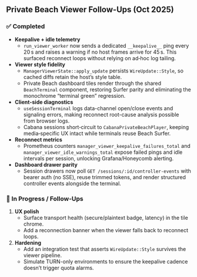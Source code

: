 ## Private Beach Viewer Follow-Ups (Oct 2025)

### ✅ Completed
- **Keepalive + idle telemetry**
  - `run_viewer_worker` now sends a dedicated `__keepalive__` ping every 20 s and raises a warning if no host frames arrive for 45 s. This surfaced reconnect loops without relying on ad‑hoc log tailing.
- **Viewer style fidelity**
  - `ManagerViewerState::apply_update` persists `WireUpdate::Style`, so cached diffs retain the host’s style table.
  - Private Beach dashboard tiles render through the shared `BeachTerminal` component, restoring Surfer parity and eliminating the monochrome “terminal green” regression.
- **Client-side diagnostics**
  - `useSessionTerminal` logs data-channel open/close events and signaling errors, making reconnect root-cause analysis possible from browser logs.
  - Cabana sessions short‑circuit to `CabanaPrivateBeachPlayer`, keeping media‑specific UX intact while terminals reuse Beach Surfer.
- **Reconnect metrics**
  - Prometheus counters `manager_viewer_keepalive_failures_total` and `manager_viewer_idle_warnings_total` expose failed pings and idle intervals per session, unlocking Grafana/Honeycomb alerting.
- **Dashboard drawer parity**
  - Session drawers now poll `GET /sessions/:id/controller-events` with bearer auth (no SSE), reuse trimmed tokens, and render structured controller events alongside the terminal.

### 🔄 In Progress / Follow-Ups
1. **UX polish**
   - Surface transport health (secure/plaintext badge, latency) in the tile chrome.
   - Add a reconnection banner when the viewer falls back to reconnect loops.
2. **Hardening**
   - Add an integration test that asserts `WireUpdate::Style` survives the viewer pipeline.
   - Simulate TURN-only environments to ensure the keepalive cadence doesn’t trigger quota alarms.
